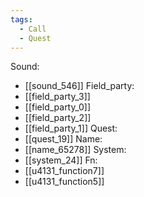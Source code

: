 ```yaml
---
tags:
  - Call
  - Quest
---
```

Sound:
- [[sound_546]]
Field_party:
- [[field_party_3]]
- [[field_party_0]]
- [[field_party_2]]
- [[field_party_1]]
Quest:
- [[quest_19]]
Name:
- [[name_65278]]
System:
- [[system_24]]
Fn:
- [[u4131_function7]]
- [[u4131_function5]]
